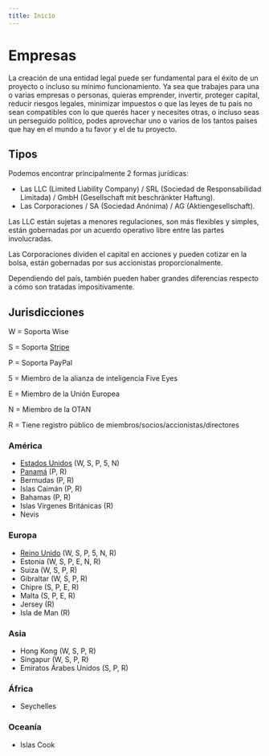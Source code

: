 ```yaml
---
title: Inicio
---
```


# Empresas

La creación de una entidad legal puede ser fundamental para el éxito de un proyecto o incluso su mínimo funcionamiento. Ya sea que trabajes para una o varias empresas o personas, quieras emprender, invertir, proteger capital, reducir riesgos legales, minimizar impuestos o que las leyes de tu país no sean compatibles con lo que querés hacer y necesites otras, o incluso seas un perseguido político, podes aprovechar uno o varios de los tantos países que hay en el mundo a tu favor y el de tu proyecto.

## Tipos

Podemos encontrar principalmente 2 formas jurídicas:

- Las LLC (Limited Liability Company) / SRL (Sociedad de Responsabilidad Limitada) / GmbH (Gesellschaft mit beschränkter Haftung).
- Las Corporaciones / SA (Sociedad Anónima) / AG (Aktiengesellschaft).

Las LLC están sujetas a menores regulaciones, son más flexibles y simples, están gobernadas por un acuerdo operativo libre entre las partes involucradas.

Las Corporaciones dividen el capital en acciones y pueden cotizar en la bolsa, están gobernadas por sus accionistas proporcionalmente.

Dependiendo del país, también pueden haber grandes diferencias respecto a cómo son tratadas impositivamente.

## Jurisdicciones

W = Soporta Wise

S = Soporta [Stripe](https://stripe.com/global)

P = Soporta PayPal

5 = Miembro de la alianza de inteligencia Five Eyes

E = Miembro de la Unión Europea

N = Miembro de la OTAN

R = Tiene registro público de miembros/socios/accionistas/directores

### América

- [Estados Unidos](eeuu/) (W, S, P, 5, N)
- [Panamá](panama/) (P, R)
- Bermudas (P, R)
- Islas Caimán (P, R)
- Bahamas (P, R)
- Islas Vírgenes Británicas (R)
- Nevis

### Europa

- [Reino Unido](uk/) (W, S, P, 5, N, R)
- Estonia (W, S, P, E, N, R)
- Suiza (W, S, P, R)
- Gibraltar (W, S, P, R)
- Chipre (S, P, E, R)
- Malta (S, P, E, R)
- Jersey (R)
- Isla de Man (R)

### Asia

- Hong Kong (W, S, P, R)
- Singapur (W, S, P, R)
- Emiratos Árabes Unidos (S, P, R)

### África

- Seychelles

### Oceanía

- Islas Cook
